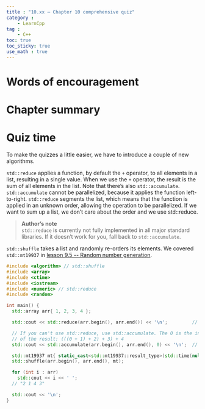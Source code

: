 ```yaml
---
title : "10.xx — Chapter 10 comprehensive quiz"
category :
    - LearnCpp
tag : 
    - C++
toc: true  
toc_sticky: true 
use_math : true
---
```






# Words of encouragement


# Chapter summary


# Quiz time

To make the quizzes a little easier, we have to introduce a couple of new algorithms.

`std::reduce` applies a function, by default the `+` operator, to all elements in a list, resulting in a single value. When we use the `+` operator, the result is the sum of all elements in the list. Note that there’s also `std::accumulate`. `std::accumulate` cannot be parallelized, because it applies the function left-to-right. `std::reduce` segments the list, which means that the function is applied in an unknown order, allowing the operation to be parallelized. If we want to sum up a list, we don’t care about the order and we use std::reduce.

>**Author’s note**  
`std::reduce` is currently not fully implemented in all major standard libraries. If it doesn’t work for you, fall back to `std::accumulate`.

`std::shuffle` takes a list and randomly re-orders its elements. We covered `std::mt19937` in [lesson 9.5 -- Random number generation](https://www.learncpp.com/cpp-tutorial/random-number-generation/).

```c++
#include <algorithm> // std::shuffle
#include <array>
#include <ctime>
#include <iostream>
#include <numeric> // std::reduce
#include <random>

int main() {
  std::array arr{ 1, 2, 3, 4 };

  std::cout << std::reduce(arr.begin(), arr.end()) << '\n';         // "10"

  // If you can't use std::reduce, use std::accumulate. The 0 is the initial value
  // of the result: (((0 + 1) + 2) + 3) + 4
  std::cout << std::accumulate(arr.begin(), arr.end(), 0) << '\n';  // "10"

  std::mt19937 mt{ static_cast<std::mt19937::result_type>(std::time(nullptr)) };
  std::shuffle(arr.begin(), arr.end(), mt);

  for (int i : arr)
    std::cout << i << ' ';
  // "2 1 4 3"

  std::cout << '\n';
}
```
